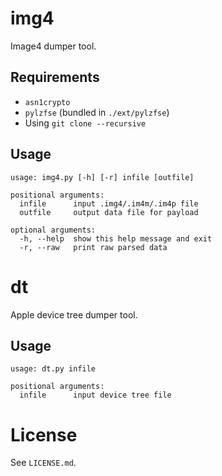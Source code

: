 # img4

Image4 dumper tool.

## Requirements

- `asn1crypto`
- `pylzfse` (bundled in `./ext/pylzfse`)
- Using `git clone --recursive`

## Usage

```
usage: img4.py [-h] [-r] infile [outfile]

positional arguments:
  infile      input .img4/.im4m/.im4p file
  outfile     output data file for payload

optional arguments:
  -h, --help  show this help message and exit
  -r, --raw   print raw parsed data
```

# dt

Apple device tree dumper tool.

## Usage

```
usage: dt.py infile

positional arguments:
  infile      input device tree file
```

# License

See `LICENSE.md`.
